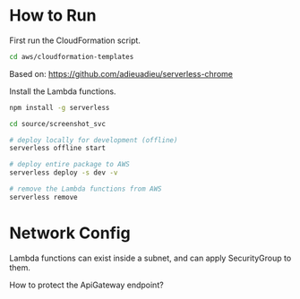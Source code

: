 
# How to Run

First run the CloudFormation script.

```bash
cd aws/cloudformation-templates
```

Based on:
<https://github.com/adieuadieu/serverless-chrome>

Install the Lambda functions.

```bash
npm install -g serverless

cd source/screenshot_svc

# deploy locally for development (offline)
serverless offline start

# deploy entire package to AWS
serverless deploy -s dev -v

# remove the Lambda functions from AWS
serverless remove
```

# Network Config

Lambda functions can exist inside a subnet, and can apply SecurityGroup to them.

How to protect the ApiGateway endpoint?
